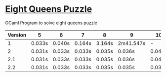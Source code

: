 # [Eight Queens Puzzle](https://en.wikipedia.org/wiki/Eight_queens_puzzle)
OCaml Program to solve eight queens puzzle

| Version | 5      | 6      | 7      | 8      | 9      | 10     | 11     | 12     | 13     | 14     | 15      |
| -       | -      | -      | -      | -      | -      | -      | -      | -      | -      | -      | -       |
| 1       | 0.033s | 0.040s | 0.164s | 3.164s | 2m41.547s | -   | -      | -      | -      | -      | -       |
| 2       | 0.031s | 0.033s | 0.033s | 0.035s | 0.036s | 0.040s | 0.071s | 0.219s | 1.244s | 7.217s | 53.648s |
| 2.1     | 0.031s | 0.033s | 0.033s | 0.035s | 0.036s | 0.040s | 0.060s | 0.171s | 0.918s | 5.173s | 38.674s |
| 2.2     | 0.031s | 0.033s | 0.033s | 0.035s | 0.035s | 0.038s | 0.055s | 0.139s | 0.690s | 3.885s | 29.451s |


